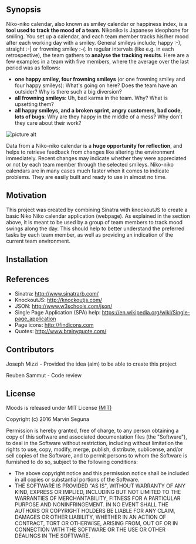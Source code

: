## Synopsis

Niko-niko calendar, also known as smiley calendar or happiness index, is a **tool used to track the mood of a team**. Nikoniko is Japanese ideophone for smiling. You set up a calendar, and each team member tracks his/her mood after each working day with a smiley. General smileys include; happy :-), straight :-| or frowning smiley :-(. In regular intervals (like e.g. in each retrospective), the team gathers to **analyse the tracking results**. Here are a few examples in a team with five members, where the average over the last period was as follows: 
* **one happy smiley, four frowning smileys** (or one frowning smiley and four happy smileys): What's going on here? Does the team have an outsider? Why is there such a big diversion?</li>
* **all frowning smileys**: Uh, bad karma in the team. Why? What is upsetting them?</li>
* **all happy smileys, and a broken sprint, angry customers, bad code, lots of bugs**: Why are they happy in the middle of a mess? Why don't they care about their work?</li>

![picture alt](http://agiletrail.com/wp-content/uploads/niko-niko_calendar.png "Niko Niko Calendar example")

Data from a Niko-niko calendar is a **huge opportunity for reflection**, and helps to retrieve feedback from changes like altering the environment immediately. Recent changes may indicate whether they were appreciated or not by each team member through the selected smileys. Niko-niko calendars are in many cases much faster when it comes to indicate problems. They are easily built and ready to use in almost no time.



## Motivation

This project was created by combining Sinatra with knockoutJS to create a basic Niko Niko calendar application (webpage). As explained in the section above, it is meant to be used by a group of team members to track mood swings along the day. This should help to better understand the preferred tasks by each team member, as well as providing an indication of the current team environment.




## Installation



## References

* Sinatra: http://www.sinatrarb.com/
* KnockoutJS: http://knockoutjs.com/
* JSON: http://www.w3schools.com/json/
* Single Page Application (SPA) help: https://en.wikipedia.org/wiki/Single-page_application
* Page icons: http://findicons.com
* Quotes: http://www.brainyquote.com/



## Contributors

Joseph Mizzi - Provided the idea (aim) to be able to create this project

Reuben Sammut - Code review



## License
Moods is released under MIT License <a href="https://opensource.org/licenses/mit-license.html"> (MIT)</a>

Copyright (c) 2016 Marvin Seguna

Permission is hereby granted, free of charge, to any person obtaining a copy of this software and associated documentation files (the "Software"), to deal in the Software without restriction, including without limitation the rights to use, copy, modify, merge, publish, distribute, sublicense, and/or sell copies of the Software, and to permit persons to whom the Software is furnished to do so, subject to the following conditions:

* The above copyright notice and this permission notice shall be included in all copies or substantial portions of the Software.
* THE SOFTWARE IS PROVIDED "AS IS", WITHOUT WARRANTY OF ANY KIND, EXPRESS OR IMPLIED, INCLUDING BUT NOT LIMITED TO THE WARRANTIES OF MERCHANTABILITY, FITNESS FOR A PARTICULAR PURPOSE AND NONINFRINGEMENT. IN NO EVENT SHALL THE AUTHORS OR COPYRIGHT HOLDERS BE LIABLE FOR ANY CLAIM, DAMAGES OR OTHER LIABILITY, WHETHER IN AN ACTION OF CONTRACT, TORT OR OTHERWISE, ARISING FROM, OUT OF OR IN CONNECTION WITH THE SOFTWARE OR THE USE OR OTHER DEALINGS IN THE SOFTWARE.
